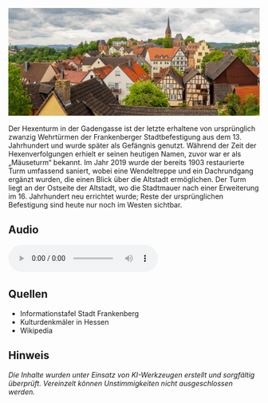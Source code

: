 ![Hexenturm](./images/frankenberg/p20.jpg#pano)

Der Hexenturm in der Gadengasse ist der letzte erhaltene von ursprünglich zwanzig Wehrtürmen der Frankenberger Stadtbefestigung aus dem 13. Jahrhundert und wurde später als Gefängnis genutzt. Während der Zeit der Hexenverfolgungen erhielt er seinen heutigen Namen, zuvor war er als „Mäuseturm“ bekannt. Im Jahr 2019 wurde der bereits 1903 restaurierte Turm umfassend saniert, wobei eine Wendeltreppe und ein Dachrundgang ergänzt wurden, die einen Blick über die Altstadt ermöglichen. Der Turm liegt an der Ostseite der Altstadt, wo die Stadtmauer nach einer Erweiterung im 16. Jahrhundert neu errichtet wurde; Reste der ursprünglichen Befestigung sind heute nur noch im Westen sichtbar.

## Audio

<audio controls class="full-width-audio">
  <source src="locales/frankenberg/de/p20.mp3" type="audio/mpeg">
  Dein Browser unterstützt kein Audioelement.
</audio>

## Quellen

- Informationstafel Stadt Frankenberg
- Kulturdenkmäler in Hessen
- Wikipedia

## Hinweis

_Die Inhalte wurden unter Einsatz von KI-Werkzeugen erstellt und sorgfältig überprüft. Vereinzelt können Unstimmigkeiten nicht ausgeschlossen werden._